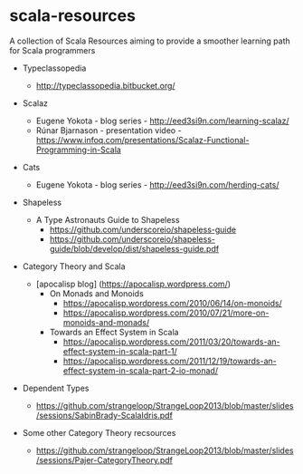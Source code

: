 # scala-resources
A collection of Scala Resources aiming to provide a smoother learning path for Scala programmers

- Typeclassopedia
  - http://typeclassopedia.bitbucket.org/
  
  
- Scalaz
  - Eugene Yokota - blog series - http://eed3si9n.com/learning-scalaz/
  - Rúnar Bjarnason - presentation video - https://www.infoq.com/presentations/Scalaz-Functional-Programming-in-Scala
  
  
- Cats
  - Eugene Yokota - blog series - http://eed3si9n.com/herding-cats/


- Shapeless
  - A Type Astronauts Guide to Shapeless
    - https://github.com/underscoreio/shapeless-guide
    - https://github.com/underscoreio/shapeless-guide/blob/develop/dist/shapeless-guide.pdf
  
- Category Theory and Scala
  - [apocalisp blog] (https://apocalisp.wordpress.com/)
    - On Monads and Monoids
      - https://apocalisp.wordpress.com/2010/06/14/on-monoids/
      - https://apocalisp.wordpress.com/2010/07/21/more-on-monoids-and-monads/
    - Towards an Effect System in Scala
      - https://apocalisp.wordpress.com/2011/03/20/towards-an-effect-system-in-scala-part-1/
      - https://apocalisp.wordpress.com/2011/12/19/towards-an-effect-system-in-scala-part-2-io-monad/
  
  
- Dependent Types
  - https://github.com/strangeloop/StrangeLoop2013/blob/master/slides/sessions/SabinBrady-ScalaIdris.pdf
  

- Some other Category Theory recsources
  - https://github.com/strangeloop/StrangeLoop2013/blob/master/slides/sessions/Pajer-CategoryTheory.pdf
  
